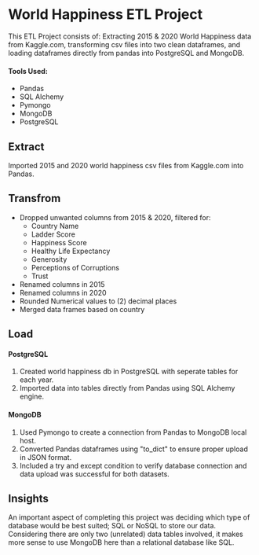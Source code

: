 # World Happiness ETL Project

This ETL Project consists of: Extracting 2015 & 2020 World Happiness data from Kaggle.com, transforming csv files into two clean dataframes, 
and loading dataframes directly from pandas into PostgreSQL and MongoDB. 
  
#### Tools Used:
- Pandas
- SQL Alchemy
- Pymongo
- MongoDB
- PostgreSQL

## Extract
Imported 2015 and 2020 world happiness csv files from Kaggle.com into Pandas.

## Transfrom
- Dropped unwanted columns from 2015 & 2020, filtered for:
  - Country Name
  - Ladder Score
  - Happiness Score
  - Healthy Life Expectancy
  - Generosity
  - Perceptions of Corruptions
  - Trust
- Renamed columns in 2015
- Renamed columns in 2020
- Rounded Numerical values to (2) decimal places
- Merged data frames based on country

## Load
#### PostgreSQL
  1. Created world happiness db in PostgreSQL with seperate tables for each year.
  2. Imported data into tables directly from Pandas using SQL Alchemy engine.
  
#### MongoDB
  1. Used Pymongo to create a connection from Pandas to MongoDB local host.
  2. Converted Pandas dataframes using "to_dict" to ensure proper upload in JSON format.
  3. Included a try and except condition to verify database connection and data upload was successful for both datasets.

## Insights
An important aspect of completing this project was deciding which type of database would be best suited; SQL or NoSQL to store our data. 
Considering there are only two (unrelated) data tables involved, it makes more sense to use MongoDB here than a relational database like SQL. 
